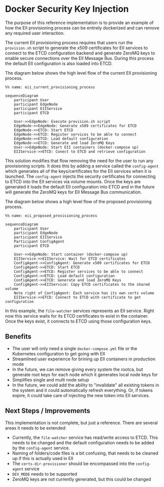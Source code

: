 Docker Security Key Injection
=============================

The purpose of this reference implementation is to provide an example of how
the EII provisioning process can be entirely dockerized and can remove any
required user interaction.

The current EII provisioning process requires that users run the `provision.sh`
script to generate the x509 certificates for EII services to connect to the
ETCD configuration backend and generate ZeroMQ keys to enable secure connections
over the EII Message Bus. During this process the default EII configuration is
also loaded into ETCD.

The diagram below shows the high level flow of the current EII provisioning
process.

```mermaid
%% name: eii_current_provisioning_process

sequenceDiagram
    participant User
    participant EdgeNode
    participant EIIService
    participant ETCD

    User->>EdgeNode: Execute provision.sh script
    EdgeNode->>EdgeNode: Generate x509 certificates for ETCD
    EdgeNode->>ETCD: Start ETCD
    EdgeNode->>ETCD: Register services to be able to connect
    EdgeNode->>ETCD: Load default configuration
    EdgeNode->>ETCD: Generate and load ZeroMQ Keys
    User->>EdgeNode: Start EII containers (docker-compose up)
    EIIService->>ETCD: Conect to ETCD and retrieve configuration
```

This solution modifies that flow removing the need for the user to run any
provisioning scripts. It does this by adding a service called the `config-agent`
which generates all of the keys/certificates for the EII services when it is
launched. The `config-agent` injects the security certificates for connecting to
ETCD into the EII services via volume mounts. Once the keys are generated it
loads the default EII configuration into ETCD and in the future will generate
the ZeroMQ keys for EII Message Bus communication.

The diagram below shows a high level flow of the proposed provisioning process.

```mermaid
%% name: eii_proposed_provisioning_process

sequenceDiagram
    participant User
    participant EdgeNode
    participant EIIService
    Participant ConfigAgent
    participant ETCD

    User->>EdgeNode: Start container (docker-compose up)
    EIIService->>EIIService: Wait for ETCD certificates
    ConfigAgent->>ConfigAgent: Generate x509 certificates for ETCD
    ConfigAgent->>ETCD: Start ETCD
    ConfigAgent->>ETCD: Register services to be able to connect
    ConfigAgent->>ETCD: Load default configuration
    ConfigAgent->>ETCD: Generate and load ZeroMQ Keys
    ConfigAgent->>EIIService: Copy ETCD certificates to the shared volume
    Note right of ConfigAgent: Each service has its own certs volume
    EIIService->>ETCD: Connect to ETCD with certificate to get configuration
```

In this example, the `file-watcher` services represents an EII service. Right
now this service waits for its ETCD certificates to exist in the container. Once
the keys exist, it connects to ETCD using those configuration keys.

## Benefits

* The user will only need a single `docker-compose.yml` file or the Kubernetes
    configuration to get going with EII
* Streamlined user experience for brining up EII containers in production mode
* In the future, we can remove giving every system the rootca, but generate
    root keys for each node which it generates local node keys for
* Simplifies single and multi node setup
* In the future, we could add the ability to "invalidate" all existing tokens
    in the system and it could automatically refresh everything. Or, if tokens
    expire, it could take care of injecting the new token into EII services.

## Next Steps / Improvements

This implementation is not complete, but just a reference. There are several
areas it needs to be extended:

* Currently, the `file-watcher` service has read/write access to ETCD. This
    needs to be changed and the default configuration needs to be added by the
    `config-agent` service.
* Naming of folders/code files is a bit confusing, that needs to be cleaned up
    if this is actually used in EII
* The `certs-dir-provisioner` should be encompassed into the `config-agent`
    service
* `DEV_MODE` needs to be supported
* ZeroMQ keys are not currently generated, but this could be changed
